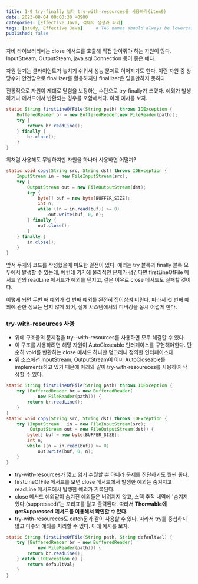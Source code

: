 ```yaml
---
title: 1-9 try-finally 보다 try-with-resources를 사용하라(item9)
date: 2023-08-04 00:00:30 +0900
categories: [Effective Java, 객체의 생성과 파괴]
tags: [study, Effective Java]     # TAG names should always be lowercase
published: false
---
```

자바 라이브러리에는 close 메서드를 호출해 직접 닫아줘야 하는 자원이 많다. 
InputStream, OutputSteam, java.sql.Connection 등이 좋은 예다.

자원 닫기는 클라이언트가 놓치기 쉬워서 성능 문제로 이어지기도 한다. 이런 자원 중 상당수가 안전망으로 finallizer를 활용하지만 finallizer은 믿을만하지 못하다.

전통적으로 자원이 제대로 닫힘을 보장하는 수단으로 try-finally가 쓰였다. 예외가 발생하거나 메서드에서 반환되는 경우를 포함해서다. 아래 예시를 보자.

```java
static String firstLineOfFile(String path) throws IOException {
    BufferedReader br = new BufferedReader(new FileReader(path));
    try {
        return br.readLine();
    } finally {
        br.close();
    }
}
```

위처럼 사용해도 무방하지만 자원을 하나더 사용하면 어떨까?

```java
static void copy(String src, String dst) throws IOException {
    InputStream in = new FileInputStream(src);
    try {
        OutputStream out = new FileOutputStream(dst);
        try {
            byte[] buf = new byte[BUFFER_SIZE];
            int n;
            while ((n = in.read(buf)) >= 0)
                out.write(buf, 0, n);
        } finally {
            out.close();
        }
    } finally {
        in.close();
    }
}
```

앞서 두개의 코드를 작성했을때 미묘한 결점이 있다. 예외는 try 블록과 finally 블록 모두에서 발생할 수 있는데, 예컨데 기기에 물리적인 문제가 생긴다면 firstLineOfFile 메서드 안의 readLine 메서드가 예외를 던지고, 같은 이유로 close 메서드도 실패할 것이다.

이렇게 되면 두번 째 예외가 첫 번째 예외를 완전히 집어삼켜 버린다. 따라서 첫 번째 예외에 관한 정보는 남지 않게 되어, 실제 시스템에서의 디버깅을 몹시 어렵게 한다.

### **try-with-resources 사용**

- 위에 구조들의 문제점을 try--with-resources를 사용하면 모두 해결할 수 있다.
- 이 구조를 사용하려면 해당 자원이 AutoCloseable 인터페이스를 구현해야한다. 단순히 void를 반환하는 close 메서드 하나만 덩그러니 정의한 인터페이스다.
- 위 소스에선 InputStream, OutputStream이 이미 AutoCloseable를 implements하고 있기 때문에 아래와 같이 try-with-resoureces를 사용하여 작성할 수 있다.

```java
static String firstLineOfFile(String path) throws IOException {
    try (BufferedReader br = new BufferedReader(
            new FileReader(path))) {
        return br.readLine();
    }
}
static void copy(String src, String dst) throws IOException {
    try (InputStream   in = new FileInputStream(src);
         OutputStream out = new FileOutputStream(dst)) {
        byte[] buf = new byte[BUFFER_SIZE];
        int n;
        while ((n = in.read(buf)) >= 0)
            out.write(buf, 0, n);
    }
}
```

- try-with-resources가 짧고 읽기 수월할 뿐 아니라 문제를 진단하기도 훨씬 좋다.
- firstLineOfFile 메서드를 보면 close 메서드에서 발생한 예외는 숨겨지고 readLine 메서드에서 발생한 예외가 기록된다.
- close 메서드 예외같이 숨겨진 예외들은 버려지지 않고, 스택 추적 내역에 '숨겨져있다.(suppressed)'는 꼬리표를 달고 출력된다. 따라서 **Thorwable에 getSuppressed 메서드를 이용해서 확인할 수 있다.**
- try-with-resoureces도 catch문과 같이 사용할 수 있다. 따라서 try를 중첩하지 않고 다수의 예외를 처리할 수 있다. 아래 예시를 보자.

```java
static String firstLineOfFile(String path, String defaultVal) {
    try (BufferedReader br = new BufferedReader(
            new FileReader(path))) {
        return br.readLine();
    } catch (IOException e) {
        return defaultVal;
    }
}
```